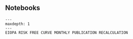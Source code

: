 ```{include} ../../../../lifelib/libraries/economic_curves/EIOPA_smith_wilson_test/README.md
```

```{module} economic_curves.EIOPA_smith_wilson_test
```


## Notebooks

```{toctree}
---
maxdepth: 1
---
EIOPA RISK FREE CURVE MONTHLY PUBLICATION RECALCULATION

```



